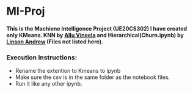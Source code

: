 # MI-Proj
#### This is the Machiene Intelligence Project (UE20CS302) I have created only KMeans. KNN by [Allu Vineela](https://github.com/alluvineela) and Hierarchical(Churn.ipynb) by [Linson Andrew](https://github.com/linsonandrew) (Files not listed here).

### Execution Instructions:
* Rename the extention to Kmeans to ipynb
* Make sure the csv is in the same folder as the notebook files.
* Run it like any other ipynb.
